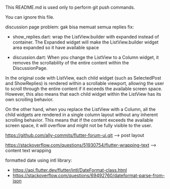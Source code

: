 This README.md is used only to perform git push commands.

You can ignore this file.

discussion page problem: gak bisa memuat semua replies
fix:
- show_replies.dart: wrap the ListView.builder with expanded instead of container. The Expanded widget will make the ListView.builder widget area expanded so it have available space

- discussion.dart: 
When you change the ListView to a Column widget, it removes the scrollability of the entire content within the DiscussionPage.

In the original code with ListView, each child widget (such as SelectedPost and ShowReplies) is rendered within a scrollable viewport, allowing the user to scroll through the entire content if it exceeds the available screen space. However, this also means that each child widget within the ListView has its own scrolling behavior.

On the other hand, when you replace the ListView with a Column, all the child widgets are rendered in a single column layout without any inherent scrolling behavior. This means that if the content exceeds the available screen space, it will overflow and might not be fully visible to the user.


https://github.com/ally-commits/flutter-forum-ui.git --> post layout

https://stackoverflow.com/questions/51930754/flutter-wrapping-text --> content text wrapping

formatted date using intl library:
- https://api.flutter.dev/flutter/intl/DateFormat-class.html
- https://stackoverflow.com/questions/69492760/dateformat-parse-from-json 